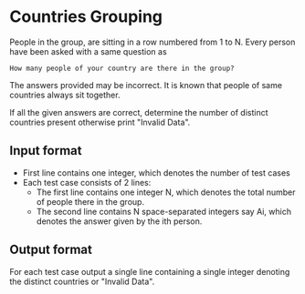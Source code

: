 # Countries Grouping

People in the group, are sitting in a row numbered from 1 to N. Every person have been asked with a same question as

    How many people of your country are there in the group?

The answers provided may be incorrect. It is known that people of same countries always sit together.

If all the given answers are correct, determine the number of distinct countries present otherwise print "Invalid Data".

## Input format

- First line contains one integer, which denotes the number of test cases
- Each test case consists of 2 lines:
  - The first line contains one integer N, which denotes the total number of people there in the group.
  - The second line contains N space-separated integers say Ai, which denotes the answer given by the ith person.

## Output format

For each test case output a single line containing a single integer denoting the distinct countries or "Invalid Data".
